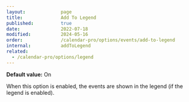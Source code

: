 ```yaml
---
layout:             page
title:              Add To Legend
published:          true
date:               2022-07-18
modified:           2024-05-16
order:              /calendar-pro/options/events/add-to-legend
internal:           addToLegend
related:
  - /calendar-pro/options/legend
---
```

**Default value:** On

When this option is enabled, the events are shown in the legend (if the legend is enabled).

